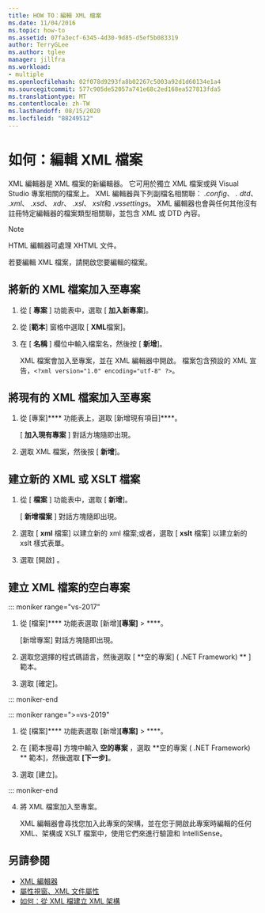```yaml
---
title: HOW TO：編輯 XML 檔案
ms.date: 11/04/2016
ms.topic: how-to
ms.assetid: 07fa3ecf-6345-4d30-9d85-d5ef5b083319
author: TerryGLee
ms.author: tglee
manager: jillfra
ms.workload:
- multiple
ms.openlocfilehash: 02f078d9293fa8b02267c5003a92d1d60134e1a4
ms.sourcegitcommit: 577c905de52057a741e68c2ed168ea527813fda5
ms.translationtype: MT
ms.contentlocale: zh-TW
ms.lasthandoff: 08/15/2020
ms.locfileid: "88249512"
---
```

# <a name="how-to-edit-xml-files"></a>如何：編輯 XML 檔案

XML 編輯器是 XML 檔案的新編輯器。 它可用於獨立 XML 檔案或與 Visual Studio 專案相關的檔案上。 XML 編輯器與下列副檔名相關聯： *.config*、 *. dtd*、 *.xml*、 *.xsd*、 *xdr*、 *.xsl*、 *xslt*和 *.vssettings*。 XML 編輯器也會與任何其他沒有註冊特定編輯器的檔案類型相關聯，並包含 XML 或 DTD 內容。

> [!NOTE]
> HTML 編輯器可處理 XHTML 文件。

若要編輯 XML 檔案，請開啟您要編輯的檔案。

## <a name="add-a-new-xml-file-to-a-project"></a>將新的 XML 檔案加入至專案

1. 從 [ **專案** ] 功能表中，選取 [ **加入新專案**]。

2. 從 [**範本**] 窗格中選取 [ **XML**檔案]。

3. 在 [ **名稱** ] 欄位中輸入檔案名，然後按 [ **新增**]。

   XML 檔案會加入至專案，並在 XML 編輯器中開啟。 檔案包含預設的 XML 宣告，`<?xml version="1.0" encoding="utf-8" ?>`。

## <a name="add-an-existing-xml-file-to-a-project"></a>將現有的 XML 檔案加入至專案

1. 從 [專案]**** 功能表上，選取 [新增現有項目]****。

   [ **加入現有專案** ] 對話方塊隨即出現。

2. 選取 XML 檔案，然後按 [ **新增**]。

## <a name="create-a-new-xml-or-xslt-file"></a>建立新的 XML 或 XSLT 檔案

1. 從 [ **檔案** ] 功能表中，選取 [ **新增**]。

   [ **新增檔案** ] 對話方塊隨即出現。

2. 選取 [ **xml** 檔案] 以建立新的 xml 檔案;或者，選取 [ **xslt** 檔案] 以建立新的 xslt 樣式表單。

3. 選取 [開啟]  。

## <a name="create-an-empty-project-for-xml-files"></a>建立 XML 檔案的空白專案

::: moniker range="vs-2017"

1. 從 [檔案]**** 功能表選取 [新增]**[專案]** > ****。

   [新增專案]  對話方塊隨即出現。

2. 選取您選擇的程式碼語言，然後選取 [ **空的專案] ( .NET Framework) ** ] 範本。

3. 選取 [確定]。

::: moniker-end

::: moniker range=">=vs-2019"

1. 從 [檔案]**** 功能表選取 [新增]**[專案]** > ****。

2. 在 [範本搜尋] 方塊中輸入 **空的專案** ，選取 **空的專案 ( .NET Framework) ** 範本]，然後選取 **[下一步]**。

3. 選取 [建立]。

::: moniker-end

4. 將 XML 檔案加入至專案。

   XML 編輯器會尋找您加入此專案的架構，並在您于開啟此專案時編輯的任何 XML、架構或 XSLT 檔案中，使用它們來進行驗證和 IntelliSense。

## <a name="see-also"></a>另請參閱

- [XML 編輯器](../xml-tools/xml-editor.md)
- [屬性視窗、XML 文件屬性](../xml-tools/xml-document-properties-properties-window.md)
- [如何：從 XML 檔建立 XML 架構](../xml-tools/how-to-create-an-xml-schema-from-an-xml-document.md)
